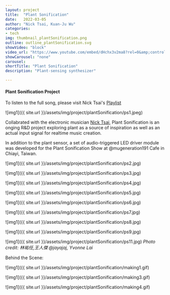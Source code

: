```yaml
---
layout: project
title:  "Plant Sonification"
date:   2022-03-05
author: "Nick Tsai, Kuan-Ju Wu"
categories:
- tech
img: thumbnail_plantSonification.png
outline: outline_plantSonification.svg
showVideo: "block"
video_url: "https://www.youtube.com/embed/dHchx3v2ma8?rel=0&amp;controls=1&amp;showinfo=0"
showCarousel: "none"
carousel:
shortTitle: "Plant Sonification"
description: "Plant-sensing synthesizer"

---
```

#### Plant Sonification Project ####

To listen to the full song, please visit Nick Tsai's [Playlist](https://soundcloud.com/nick-tsai-91907606/04-dendrobium-crumenatum/sets)

![img1]({{ site.url }}/assets/img/project/plantSonification/ps1.jpeg)


Collabrated with the electronic musician [Nick Tsai](https://linktr.ee/nicktsai140), Plant Sonification is an onging R&D project exploring plant as a source of inspiration as well as an actual input signal for realtime music creation. 

In addition to the plant sensor, a set of audio-triggered LED driver module was developed for the Plant Sonification Show at @mugeneration191 Cafe in Chiayi, Taiwan.

![img1]({{ site.url }}/assets/img/project/plantSonification/ps2.jpg)


![img1]({{ site.url }}/assets/img/project/plantSonification/ps3.jpg)


![img1]({{ site.url }}/assets/img/project/plantSonification/ps4.jpg)


![img1]({{ site.url }}/assets/img/project/plantSonification/ps5.jpg)


![img1]({{ site.url }}/assets/img/project/plantSonification/ps6.jpg)


![img1]({{ site.url }}/assets/img/project/plantSonification/ps7.jpg)


![img1]({{ site.url }}/assets/img/project/plantSonification/ps8.jpg)


![img1]({{ site.url }}/assets/img/project/plantSonification/ps9.jpg)


![img1]({{ site.url }}/assets/img/project/plantSonification/ps11.jpg)
*Photo credit: 林祐任,王人傑 @jayajaj, Yvonne Lai*



Behind the Scene:

![img1]({{ site.url }}/assets/img/project/plantSonification/making1.gif)

![img1]({{ site.url }}/assets/img/project/plantSonification/making3.gif)

![img1]({{ site.url }}/assets/img/project/plantSonification/making4.gif)





